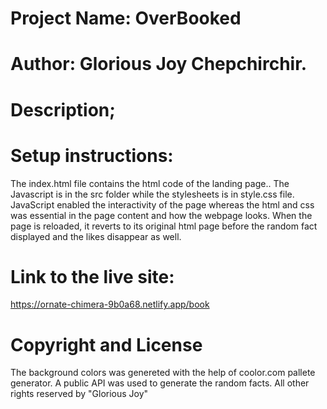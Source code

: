 # Project Name: OverBooked

# **Author: Glorious Joy Chepchirchir.**

# Description; 

# Setup instructions: 
The index.html file contains the html code of the landing page.. The Javascript is in the src folder while the stylesheets is in style.css file. JavaScript enabled the interactivity of the page whereas the html and css was essential in the page content and how the webpage looks. When the page is reloaded, it reverts to its original html page before the random fact displayed and the likes disappear as well.
# Link to the live site:
https://ornate-chimera-9b0a68.netlify.app/book

# Copyright and License
The background colors was genereted with the help of coolor.com pallete generator. 
A public API was used to generate the random facts.
All other rights reserved by "Glorious Joy"